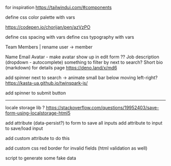 

for inspiration https://tailwindui.com/#components

define css color palette with vars

https://codepen.io/chorijan/pen/azVzPO



define css spacing with vars define css
typography with vars




Team Members | rename user -> member

Name
Email
Avatar - make avatar show up in edit form ??
Job description (dropdown - autocomplete)
something to filter by next to search?
Short bio (markdown) for details page
https://deno.land/x/md6



add spinner next to search -> animate small bar below moving left-right?
https://kasta-ua.github.io/twinspark-js/


add spinner to submit button

-----

locale storage lib ?
https://stackoverflow.com/questions/19952403/save-form-using-localstorage-html5

add attribute (data-persist?) to form to save all inputs
add attribute to input to save/load input


add custom attribute to do this

add custom css red border for invalid fields (html validation as well)


script to generate some fake data

